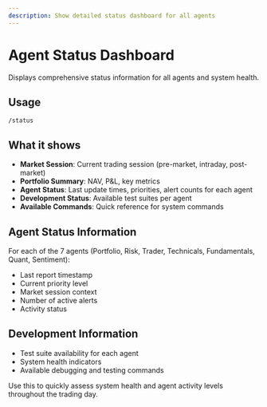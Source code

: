 ```yaml
---
description: Show detailed status dashboard for all agents
---
```


# Agent Status Dashboard

Displays comprehensive status information for all agents and system health.

## Usage
```
/status
```

## What it shows
- **Market Session**: Current trading session (pre-market, intraday, post-market)
- **Portfolio Summary**: NAV, P&L, key metrics
- **Agent Status**: Last update times, priorities, alert counts for each agent
- **Development Status**: Available test suites per agent
- **Available Commands**: Quick reference for system commands

## Agent Status Information
For each of the 7 agents (Portfolio, Risk, Trader, Technicals, Fundamentals, Quant, Sentiment):
- Last report timestamp
- Current priority level
- Market session context
- Number of active alerts
- Activity status

## Development Information  
- Test suite availability for each agent
- System health indicators
- Available debugging and testing commands

Use this to quickly assess system health and agent activity levels throughout the trading day.